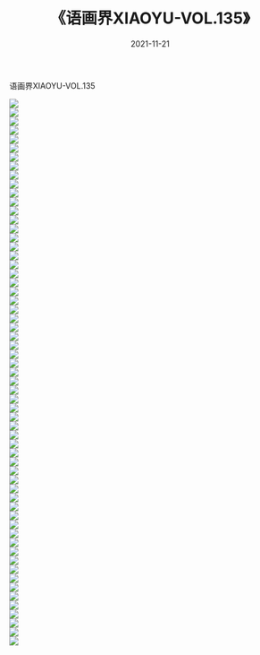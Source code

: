 ﻿---
layout: post
title:  《语画界XIAOYU-VOL.135》
date:   2021-11-21
img: http://imgx.orgx.ga/漏D/网络美图/2021/语画界XIAOYU-VOL.135/000.jpg
categories: [美女, 清纯, 唯美]
---

语画界XIAOYU-VOL.135

  ![](http://imgx.orgx.ga/漏D/网络美图/2021/语画界XIAOYU-VOL.135/001.jpg) <br> ![](http://imgx.orgx.ga/漏D/网络美图/2021/语画界XIAOYU-VOL.135/002.jpg) <br> ![](http://imgx.orgx.ga/漏D/网络美图/2021/语画界XIAOYU-VOL.135/003.jpg) <br> ![](http://imgx.orgx.ga/漏D/网络美图/2021/语画界XIAOYU-VOL.135/004.jpg) <br> ![](http://imgx.orgx.ga/漏D/网络美图/2021/语画界XIAOYU-VOL.135/005.jpg) <br> ![](http://imgx.orgx.ga/漏D/网络美图/2021/语画界XIAOYU-VOL.135/006.jpg) <br> ![](http://imgx.orgx.ga/漏D/网络美图/2021/语画界XIAOYU-VOL.135/007.jpg) <br> ![](http://imgx.orgx.ga/漏D/网络美图/2021/语画界XIAOYU-VOL.135/008.jpg) <br> ![](http://imgx.orgx.ga/漏D/网络美图/2021/语画界XIAOYU-VOL.135/009.jpg) <br> ![](http://imgx.orgx.ga/漏D/网络美图/2021/语画界XIAOYU-VOL.135/010.jpg) <br> ![](http://imgx.orgx.ga/漏D/网络美图/2021/语画界XIAOYU-VOL.135/011.jpg) <br> ![](http://imgx.orgx.ga/漏D/网络美图/2021/语画界XIAOYU-VOL.135/012.jpg) <br> ![](http://imgx.orgx.ga/漏D/网络美图/2021/语画界XIAOYU-VOL.135/013.jpg) <br> ![](http://imgx.orgx.ga/漏D/网络美图/2021/语画界XIAOYU-VOL.135/014.jpg) <br> ![](http://imgx.orgx.ga/漏D/网络美图/2021/语画界XIAOYU-VOL.135/015.jpg) <br> ![](http://imgx.orgx.ga/漏D/网络美图/2021/语画界XIAOYU-VOL.135/016.jpg) <br> ![](http://imgx.orgx.ga/漏D/网络美图/2021/语画界XIAOYU-VOL.135/017.jpg) <br> ![](http://imgx.orgx.ga/漏D/网络美图/2021/语画界XIAOYU-VOL.135/018.jpg) <br> ![](http://imgx.orgx.ga/漏D/网络美图/2021/语画界XIAOYU-VOL.135/019.jpg) <br> ![](http://imgx.orgx.ga/漏D/网络美图/2021/语画界XIAOYU-VOL.135/020.jpg) <br> ![](http://imgx.orgx.ga/漏D/网络美图/2021/语画界XIAOYU-VOL.135/021.jpg) <br> ![](http://imgx.orgx.ga/漏D/网络美图/2021/语画界XIAOYU-VOL.135/022.jpg) <br> ![](http://imgx.orgx.ga/漏D/网络美图/2021/语画界XIAOYU-VOL.135/023.jpg) <br> ![](http://imgx.orgx.ga/漏D/网络美图/2021/语画界XIAOYU-VOL.135/024.jpg) <br> ![](http://imgx.orgx.ga/漏D/网络美图/2021/语画界XIAOYU-VOL.135/025.jpg) <br> ![](http://imgx.orgx.ga/漏D/网络美图/2021/语画界XIAOYU-VOL.135/026.jpg) <br> ![](http://imgx.orgx.ga/漏D/网络美图/2021/语画界XIAOYU-VOL.135/027.jpg) <br> ![](http://imgx.orgx.ga/漏D/网络美图/2021/语画界XIAOYU-VOL.135/028.jpg) <br> ![](http://imgx.orgx.ga/漏D/网络美图/2021/语画界XIAOYU-VOL.135/029.jpg) <br> ![](http://imgx.orgx.ga/漏D/网络美图/2021/语画界XIAOYU-VOL.135/030.jpg) <br> ![](http://imgx.orgx.ga/漏D/网络美图/2021/语画界XIAOYU-VOL.135/031.jpg) <br> ![](http://imgx.orgx.ga/漏D/网络美图/2021/语画界XIAOYU-VOL.135/032.jpg) <br> ![](http://imgx.orgx.ga/漏D/网络美图/2021/语画界XIAOYU-VOL.135/033.jpg) <br> ![](http://imgx.orgx.ga/漏D/网络美图/2021/语画界XIAOYU-VOL.135/034.jpg) <br> ![](http://imgx.orgx.ga/漏D/网络美图/2021/语画界XIAOYU-VOL.135/035.jpg) <br> ![](http://imgx.orgx.ga/漏D/网络美图/2021/语画界XIAOYU-VOL.135/036.jpg) <br> ![](http://imgx.orgx.ga/漏D/网络美图/2021/语画界XIAOYU-VOL.135/037.jpg) <br> ![](http://imgx.orgx.ga/漏D/网络美图/2021/语画界XIAOYU-VOL.135/038.jpg) <br> ![](http://imgx.orgx.ga/漏D/网络美图/2021/语画界XIAOYU-VOL.135/039.jpg) <br> ![](http://imgx.orgx.ga/漏D/网络美图/2021/语画界XIAOYU-VOL.135/040.jpg) <br> ![](http://imgx.orgx.ga/漏D/网络美图/2021/语画界XIAOYU-VOL.135/041.jpg) <br> ![](http://imgx.orgx.ga/漏D/网络美图/2021/语画界XIAOYU-VOL.135/042.jpg) <br> ![](http://imgx.orgx.ga/漏D/网络美图/2021/语画界XIAOYU-VOL.135/043.jpg) <br> ![](http://imgx.orgx.ga/漏D/网络美图/2021/语画界XIAOYU-VOL.135/044.jpg) <br> ![](http://imgx.orgx.ga/漏D/网络美图/2021/语画界XIAOYU-VOL.135/045.jpg) <br> ![](http://imgx.orgx.ga/漏D/网络美图/2021/语画界XIAOYU-VOL.135/046.jpg) <br> ![](http://imgx.orgx.ga/漏D/网络美图/2021/语画界XIAOYU-VOL.135/047.jpg) <br> ![](http://imgx.orgx.ga/漏D/网络美图/2021/语画界XIAOYU-VOL.135/048.jpg) <br> ![](http://imgx.orgx.ga/漏D/网络美图/2021/语画界XIAOYU-VOL.135/049.jpg) <br> ![](http://imgx.orgx.ga/漏D/网络美图/2021/语画界XIAOYU-VOL.135/050.jpg) <br> ![](http://imgx.orgx.ga/漏D/网络美图/2021/语画界XIAOYU-VOL.135/051.jpg) <br> ![](http://imgx.orgx.ga/漏D/网络美图/2021/语画界XIAOYU-VOL.135/052.jpg) <br> ![](http://imgx.orgx.ga/漏D/网络美图/2021/语画界XIAOYU-VOL.135/053.jpg) <br> ![](http://imgx.orgx.ga/漏D/网络美图/2021/语画界XIAOYU-VOL.135/054.jpg) <br> ![](http://imgx.orgx.ga/漏D/网络美图/2021/语画界XIAOYU-VOL.135/055.jpg) <br> ![](http://imgx.orgx.ga/漏D/网络美图/2021/语画界XIAOYU-VOL.135/056.jpg) <br> ![](http://imgx.orgx.ga/漏D/网络美图/2021/语画界XIAOYU-VOL.135/057.jpg) <br> ![](http://imgx.orgx.ga/漏D/网络美图/2021/语画界XIAOYU-VOL.135/058.jpg) <br> ![](http://imgx.orgx.ga/漏D/网络美图/2021/语画界XIAOYU-VOL.135/059.jpg) <br> ![](http://imgx.orgx.ga/漏D/网络美图/2021/语画界XIAOYU-VOL.135/060.jpg) <br> ![](http://imgx.orgx.ga/漏D/网络美图/2021/语画界XIAOYU-VOL.135/061.jpg) <br>
